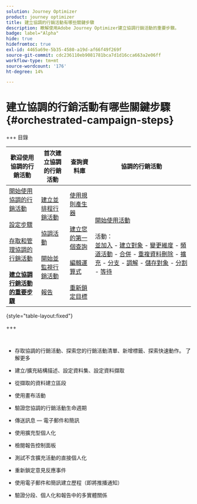 ```yaml
---
solution: Journey Optimizer
product: journey optimizer
title: 建立協調的行銷活動有哪些關鍵步驟
description: 瞭解使用Adobe Journey Optimizer建立協調行銷活動的重要步驟。
badge: label="Alpha"
hide: true
hidefromtoc: true
exl-id: 4465a69e-5b35-4580-a19d-af66f49f269f
source-git-commit: cdc236110eb9081781bca7d1d16cca663a2e06ff
workflow-type: tm+mt
source-wordcount: '176'
ht-degree: 14%

---
```


# 建立協調的行銷活動有哪些關鍵步驟 {#orchestrated-campaign-steps}

+++ 目錄

| 歡迎使用協調的行銷活動 | 首次建立協調的行銷活動 | 查詢資料庫 | 協調的行銷活動 |
|---|---|---|---|
| [開始使用協調的行銷活動](gs-orchestrated-campaigns.md)<br/><br/>[設定步驟](configuration-steps.md)<br/><br/>[存取和管理協調的行銷活動](access-manage-orchestrated-campaigns.md)<br/><br/>**[建立協調行銷活動的重要步驟&#x200B;](gs-campaign-creation.md)** | [建立並排程行銷活動](create-orchestrated-campaign.md)<br/><br/>[協調活動](orchestrate-activities.md)<br/><br/>[開始並監視行銷活動](start-monitor-campaigns.md)<br/><br/>[報告](reporting-campaigns.md) | [使用規則產生器](orchestrated-rule-builder.md)<br/><br/>[建立您的第一個查詢](build-query.md)<br/><br/>[編輯運算式](edit-expressions.md)<br/><br/>[重新鎖定目標](retarget.md) | [開始使用活動](activities/about-activities.md)<br/><br/>活動：<br/>[並加入](activities/and-join.md) - [建立對象](activities/build-audience.md) - [變更維度](activities/change-dimension.md) - [頻道活動](activities/channels.md) - [合併](activities/combine.md) - [重複資料刪除](activities/deduplication.md) - [擴充](activities/enrichment.md) - [分支](activities/fork.md) - [調解](activities/reconciliation.md) - [儲存對象](activities/save-audience.md) - [分割](activities/split.md) - [等待](activities/wait.md) |

{style="table-layout:fixed"}

+++

<br/>

* 存取協調的行銷活動、探索您的行銷活動清單、新增標籤、探索快速動作。 了解更多
* 建立/擴充結構描述、設定資料集、設定資料擷取

* 從擷取的資料建立區段
* 使用畫布活動
* 驗證您協調的行銷活動生命週期

* 傳送訊息 — 電子郵件和簡訊
* 使用擴充型個人化
* 檢閱報告控制面板

* 測試不含擴充活動的直接個人化
* 重新鎖定意見反應事件
* 使用電子郵件和簡訊建立歷程（即將推播通知）

* 驗證分段、個人化和報告中的多實體關係



